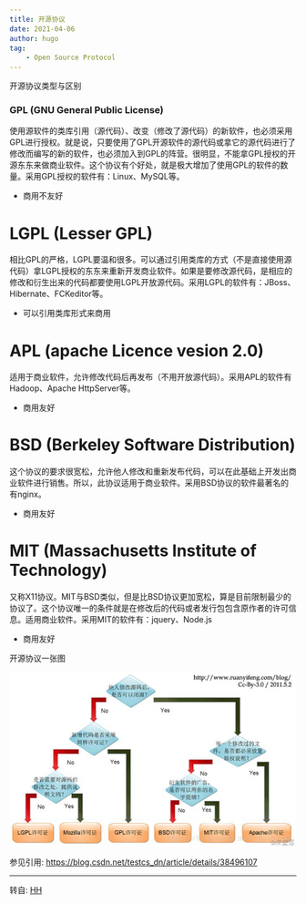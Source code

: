 ```yaml
---
title: 开源协议
date: 2021-04-06
author: hugo
tag:
    - Open Source Protocol
---
```


开源协议类型与区别


### GPL (GNU General Public License)

使用源软件的类库引用（源代码）、改变（修改了源代码）的新软件，也必须采用GPL进行授权。就是说，只要使用了GPL开源软件的源代码或拿它的源代码进行了修改而编写的新的软件，也必须加入到GPL的阵营。很明显，不能拿GPL授权的开源东东来做商业软件。这个协议有个好处，就是极大增加了使用GPL的软件的数量。采用GPL授权的软件有：Linux、MySQL等。

* 商用不友好

# LGPL (Lesser GPL)

相比GPL的严格，LGPL要温和很多。可以通过引用类库的方式（不是直接使用源代码）拿LGPL授权的东东来重新开发商业软件。如果是要修改源代码，是相应的修改和衍生出来的代码都要使用LGPL开放源代码。采用LGPL的软件有：JBoss、Hibernate、FCKeditor等。

* 可以引用类库形式来商用

# APL (apache Licence vesion 2.0)

适用于商业软件，允许修改代码后再发布（不用开放源代码）。采用APL的软件有Hadoop、Apache HttpServer等。

* 商用友好

# BSD (Berkeley Software Distribution)

这个协议的要求很宽松，允许他人修改和重新发布代码，可以在此基础上开发出商业软件进行销售。所以，此协议适用于商业软件。采用BSD协议的软件最著名的有nginx。

* 商用友好

# MIT (Massachusetts Institute of Technology)

又称X11协议。MIT与BSD类似，但是比BSD协议更加宽松，算是目前限制最少的协议了。这个协议唯一的条件就是在修改后的代码或者发行包包含原作者的许可信息。适用商业软件。采用MIT的软件有：jquery、Node.js

* 商用友好


开源协议一张图

![](/assets/202104/protocols.jpg)

参见引用: https://blog.csdn.net/testcs_dn/article/details/38496107

---
转自: [HH](http://www.hugohuang.xyz/)

